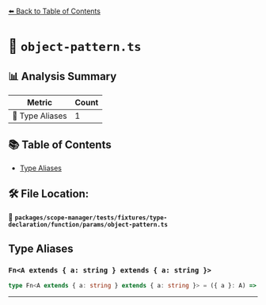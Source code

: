 [⬅️ Back to Table of Contents](../../../../../../../index.md)

# 📄 `object-pattern.ts`

## 📊 Analysis Summary

| Metric | Count |
|--------|-------|
| 📑 Type Aliases | 1 |

## 📚 Table of Contents

- [Type Aliases](#type-aliases)

## 🛠️ File Location:
📂 **`packages/scope-manager/tests/fixtures/type-declaration/function/params/object-pattern.ts`**

## Type Aliases

### `Fn<A extends { a: string } extends { a: string }>`

```ts
type Fn<A extends { a: string } extends { a: string }> = ({ a }: A) => unknown;
```


---